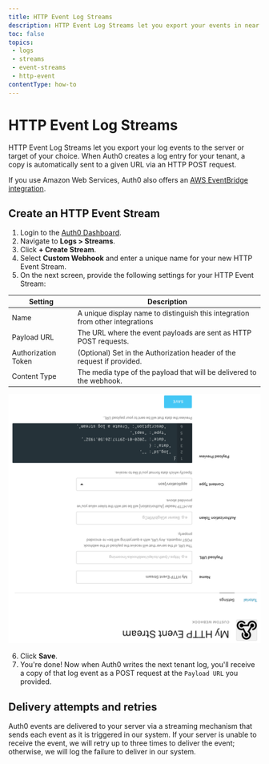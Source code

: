 ```yaml
---
title: HTTP Event Log Streams
description: HTTP Event Log Streams let you export your events in near real-time to your own server.
toc: false
topics:
 - logs
 - streams
 - event-streams
 - http-event
contentType: how-to
---
```


# HTTP Event Log Streams

HTTP Event Log Streams let you export your log events to the server or target of your choice. When Auth0 creates a log entry for your tenant, a copy is automatically sent to a given URL via an HTTP POST request.

If you use Amazon Web Services, Auth0 also offers an [AWS EventBridge integration](/integrations/aws-eventbridge).

## Create an HTTP Event Stream

1. Login to the [Auth0 Dashboard](${manage_url}).
2. Navigate to **Logs > Streams**.
3. Click **+ Create Stream**.
4. Select **Custom Webhook** and enter a unique name for your new HTTP Event Stream.
5. On the next screen, provide the following settings for your HTTP Event Stream:

| Setting | Description |
|---------|-------------|
| Name | A unique display name to distinguish this integration from other integrations |
| Payload URL | The URL where the event payloads are sent as HTTP POST requests. |
| Authorization Token | (Optional) Set in the Authorization header of the request if provided. |
| Content Type | The media type of the payload that will be delivered to the webhook. |

![Create a new HTTP Event Log Stream](/media/articles/logs/http-event-stream.png)

6. Click **Save**.
7. You're done! Now when Auth0 writes the next tenant log, you'll receive a copy of that log event as a POST request at the `Payload URL` you provided.

## Delivery attempts and retries

Auth0 events are delivered to your server via a streaming mechanism that sends each event as it is triggered in our system. If your server is unable to receive the event, we will retry up to three times to deliver the event; otherwise, we will log the failure to deliver in our system.

